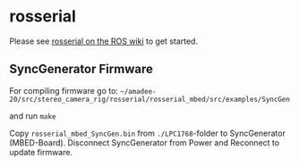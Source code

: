 # rosserial



Please see [rosserial on the ROS wiki](http://wiki.ros.org/rosserial) to get started.

## SyncGenerator Firmware

For compiling firmware go to: `~/amadee-20/src/stereo_camera_rig/rosserial/rosserial_mbed/src/examples/SyncGen`

and run `make`

Copy `rosserial_mbed_SyncGen.bin` from `./LPC1768`-folder to SyncGenerator (MBED-Board).
Disconnect SyncGenerator from Power and Reconnect to update firmware.